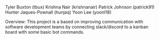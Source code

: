 Tyler Buxton (tbux) Krishna Nair (krishnanair) Patrick Johnson (patrick91) Hunter Jaques-Pownall (hunjaq) Yoon Lee (yoonl18)

Overview: This project is a based on improving communication with software development teams by connecting slack/discord to a kanban board with some basic bot commands.
